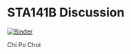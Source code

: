 # STA141B Discussion

[![Binder](https://mybinder.org/badge.svg)](https://mybinder.org/v2/gh/pochoi/sta141b-discussion/master)

Chi Po Choi

